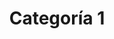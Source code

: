 ---
title: Categoría 1
seo: null # string
slug: categoria-1
description: null # string
image: null # string
category:
- categoria-0
toc: false
draft: false
noindex: true
translationKey: categoria-1
---